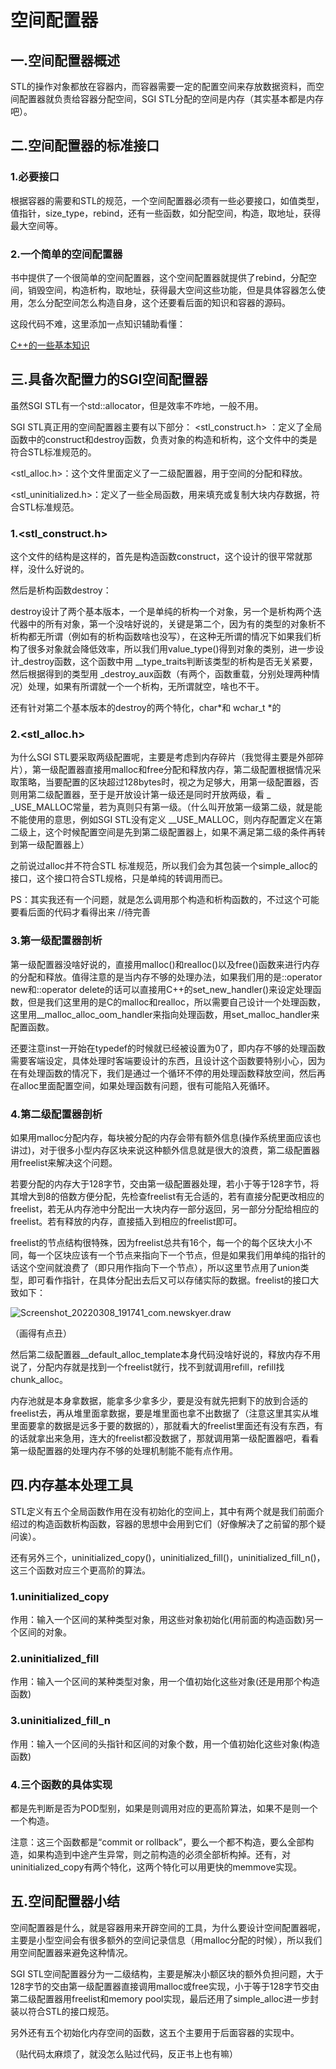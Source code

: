 # 空间配置器

## 一.空间配置器概述

STL的操作对象都放在容器内，而容器需要一定的配置空间来存放数据资料，而空间配置器就负责给容器分配空间，SGI STL分配的空间是内存（其实基本都是内存吧）。

## 二.空间配置器的标准接口

### 1.必要接口

根据容器的需要和STL的规范，一个空间配置器必须有一些必要接口，如值类型，值指针，size_type，rebind，还有一些函数，如分配空间，构造，取地址，获得最大空间等。

### 2.一个简单的空间配置器

书中提供了一个很简单的空间配置器，这个空间配置器就提供了rebind，分配空间，销毁空间，构造析构，取地址，获得最大空间这些功能，但是具体容器怎么使用，怎么分配空间怎么构造自身，这个还要看后面的知识和容器的源码。

这段代码不难，这里添加一点知识辅助看懂：

[C++的一些基本知识](https://github.com/wasamtc/C-Basics)

## 三.具备次配置力的SGI空间配置器

虽然SGI STL有一个std::allocator，但是效率不咋地，一般不用。

SGI STL真正用的空间配置器主要有以下部分：
<stl_construct.h> ：定义了全局函数中的construct和destroy函数，负责对象的构造和析构，这个文件中的类是符合STL标准规范的。

<stl_alloc.h>：这个文件里面定义了一二级配置器，用于空间的分配和释放。

<stl_uninitialized.h>：定义了一些全局函数，用来填充或复制大块内存数据，符合STL标准规范。

### 1.<stl_construct.h>

这个文件的结构是这样的，首先是构造函数construct，这个设计的很平常就那样，没什么好说的。

然后是析构函数destroy：

destroy设计了两个基本版本，一个是单纯的析构一个对象，另一个是析构两个迭代器中的所有对象，第一个没啥好说的，关键是第二个，因为有的类型的对象析不析构都无所谓（例如有的析构函数啥也没写），在这种无所谓的情况下如果我们析构了很多对象就会降低效率，所以我们用value_type()得到对象的类别，进一步设计_destroy函数，这个函数中用 __type_traits判断该类型的析构是否无关紧要，然后根据得到的类型用 _destroy_aux函数（有两个，函数重载，分别处理两种情况）处理，如果有所谓就一个一个析构，无所谓就空，啥也不干。

还有针对第二个基本版本的destroy的两个特化，char*和 wchar_t *的

### 2.<stl_alloc.h>

为什么SGI STL要采取两级配置呢，主要是考虑到内存碎片（我觉得主要是外部碎片），第一级配置器直接用malloc和free分配和释放内存，第二级配置根据情况采取策略，当要配置的区块超过128bytes时，视之为足够大，用第一级配置器，否则用第二级配置器，至于是开放设计第一级还是同时开放两级，看 _ _USE_MALLOC常量，若为真则只有第一级。（什么叫开放第一级第二级，就是能不能使用的意思，例如SGI STL没有定义 __USE_MALLOC，则内存配置定义在第二级上，这个时候配置空间是先到第二级配置器上，如果不满足第二级的条件再转到第一级配置器上）

之前说过alloc并不符合STL 标准规范，所以我们会为其包装一个simple_alloc的接口，这个接口符合STL规格，只是单纯的转调用而已。

PS：其实我还有一个问题，就是怎么调用那个构造和析构函数的，不过这个可能要看后面的代码才看得出来 //待完善

### 3.第一级配置器剖析

第一级配置器没啥好说的，直接用malloc()和realloc()以及free()函数来进行内存的分配和释放。值得注意的是当内存不够的处理办法，如果我们用的是::operator new和::operator delete的话可以直接用C++的set_new_handler()来设定处理函数，但是我们这里用的是C的malloc和realloc，所以需要自己设计一个处理函数，这里用__malloc_alloc_oom_handler来指向处理函数，用set_malloc_handler来配置函数。

还要注意inst一开始在typedef的时候就已经被设置为0了，即内存不够的处理函数需要客端设定，具体处理时客端要设计的东西，且设计这个函数要特别小心，因为在有处理函数的情况下，我们是通过一个循环不停的用处理函数释放空间，然后再在alloc里面配置空间，如果处理函数有问题，很有可能陷入死循环。

### 4.第二级配置器剖析

如果用malloc分配内存，每块被分配的内存会带有额外信息(操作系统里面应该也讲过)，对于很多小型内存区块来说这种额外信息就是很大的浪费，第二级配置器用freelist来解决这个问题。

若要分配的内存大于128字节，交由第一级配置器处理，若小于等于128字节，将其增大到8的倍数方便分配，先检查freelist有无合适的，若有直接分配更改相应的freelist，若无从内存池中分配出一大块内存一部分返回，另一部分分配给相应的freelist。若有释放的内存，直接插入到相应的freelist即可。

freelist的节点结构很特殊，因为freelist总共有16个，每一个的每个区块大小不同，每一个区块应该有一个节点来指向下一个节点，但是如果我们用单纯的指针的话这个空间就浪费了（即只用作指向下一个节点），所以这里节点用了union类型，即可看作指针，在具体分配出去后又可以存储实际的数据。freelist的接口大致如下：

![Screenshot_20220308_191741_com.newskyer.draw](https://img-blog.csdnimg.cn/0108424cca3c4bb398f739806195b59f.png?x-oss-process=image/watermark,type_d3F5LXplbmhlaQ,shadow_50,text_Q1NETiBAd2FzYW10Yw==,size_20,color_FFFFFF,t_70,g_se,x_16#pic_center)

（画得有点丑）

然后第二级配置器__default_alloc_template本身代码没啥好说的，释放内存不用说了，分配内存就是找到一个freelist就行，找不到就调用refill，refill找chunk_alloc。

内存池就是本身拿数据，能拿多少拿多少，要是没有就先把剩下的放到合适的freelist去，再从堆里面拿数据，要是堆里面也拿不出数据了（注意这里其实从堆里面要拿的数据是远多于要的数据的），那就看大的freelist里面还有没有东西，有的话就拿出来急用，连大的freelist都没数据了，那就调用第一级配置器吧，看看第一级配置器的处理内存不够的处理机制能不能有点作用。

## 四.内存基本处理工具

STL定义有五个全局函数作用在没有初始化的空间上，其中有两个就是我们前面介绍过的构造函数析构函数，容器的思想中会用到它们（好像解决了之前留的那个疑问诶）。

还有另外三个，uninitialized_copy()，uninitialized_fill()，uninitialized_fill_n()，这三个函数对应三个更高阶的算法。

### 1.uninitialized_copy

作用：输入一个区间的某种类型对象，用这些对象初始化(用前面的构造函数)另一个区间的对象。

### 2.uninitialized_fill

作用：输入一个区间的某种类型对象，用一个值初始化这些对象(还是用那个构造函数)

### 3.uninitialized_fill_n

作用：输入一个区间的头指针和区间的对象个数，用一个值初始化这些对象(构造函数)

### 4.三个函数的具体实现

都是先判断是否为POD型别，如果是则调用对应的更高阶算法，如果不是则一个一个构造。

注意：这三个函数都是“commit or rollback”，要么一个都不构造，要么全部构造，如果构造到中途产生异常，则之前构造的必须全部析构掉。还有，对uninitialized_copy有两个特化，这两个特化可以用更快的memmove实现。

## 五.空间配置器小结

空间配置器是什么，就是容器用来开辟空间的工具，为什么要设计空间配置器呢，主要是小型空间会有很多额外的空间记录信息（用malloc分配的时候），所以我们用空间配置器来避免这种情况。

SGI STL空间配置器分为一二级结构，主要是解决小额区块的额外负担问题，大于128字节的交由第一级配置器直接调用malloc或free实现，小于等于128字节交由第二级配置器用freelist和memory pool实现，最后还用了simple_alloc进一步封装以符合STL的接口规范。

另外还有五个初始化内存空间的函数，这五个主要用于后面容器的实现中。

（贴代码太麻烦了，就没怎么贴过代码，反正书上也有嘛）
